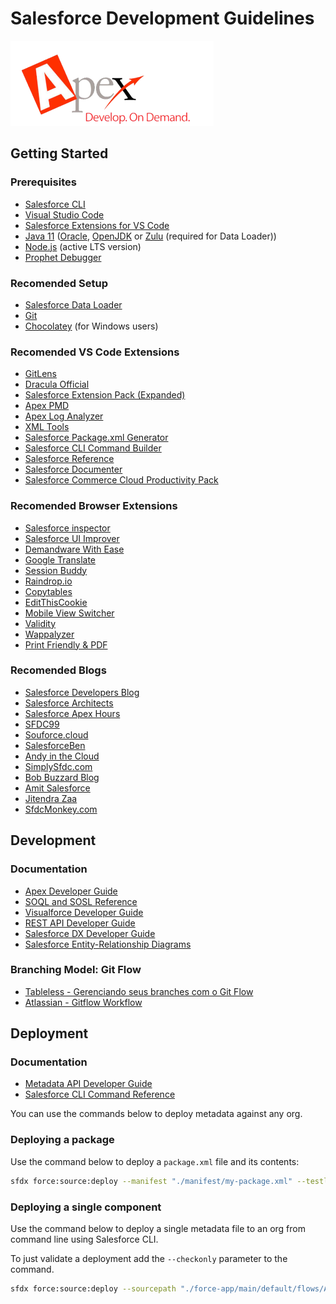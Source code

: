 # Salesforce Development Guidelines

![Apex Logo](./assets/apex_325x136.png)

## Getting Started

### Prerequisites

* [Salesforce CLI](https://developer.salesforce.com/tools/sfdxcli)
* [Visual Studio Code](https://code.visualstudio.com/)
* [Salesforce Extensions for VS Code](https://developer.salesforce.com/tools/extension_vscode)
* [Java 11](https://www.youtube.com/watch?v=gR1PujzQ53Q) ([Oracle](https://www.oracle.com/br/java/technologies/javase/jdk11-archive-downloads.html), [OpenJDK](https://openjdk.org/install/) or [Zulu](https://www.azul.com/downloads/?version=java-11-lts&package=jdk) (required for Data Loader))
* [Node.js](https://nodejs.org/en/download/) (active LTS version)
* [Prophet Debugger](https://marketplace.visualstudio.com/items?itemName=SqrTT.prophet)

### Recomended Setup

* [Salesforce Data Loader](https://login.salesforce.com/lightning/setup/DataLoader/home)
* [Git](https://git-scm.com/downloads)
* [Chocolatey](https://chocolatey.org/install) (for Windows users)

### Recomended VS Code Extensions

* [GitLens](https://marketplace.visualstudio.com/items?itemName=eamodio.gitlens)
* [Dracula Official](https://marketplace.visualstudio.com/items?itemName=dracula-theme.theme-dracula)
* [Salesforce Extension Pack (Expanded)](https://marketplace.visualstudio.com/items?itemName=salesforce.salesforcedx-vscode-expanded)
* [Apex PMD](https://marketplace.visualstudio.com/items?itemName=chuckjonas.apex-pmd)
* [Apex Log Analyzer](https://marketplace.visualstudio.com/items?itemName=financialforce.lana)
* [XML Tools](https://marketplace.visualstudio.com/items?itemName=DotJoshJohnson.xml)
* [Salesforce Package.xml Generator](https://marketplace.visualstudio.com/items?itemName=VignaeshRamA.sfdx-package-xml-generator)
* [Salesforce CLI Command Builder](https://marketplace.visualstudio.com/items?itemName=VignaeshRamA.sfdx-command-builder)
* [Salesforce Reference](https://marketplace.visualstudio.com/items?itemName=Oblongmana.vscode-salesforce-doc-lookup)
* [Salesforce Documenter](https://marketplace.visualstudio.com/items?itemName=HugoOM.sfdx-autoheader)
* [Salesforce Commerce Cloud Productivity Pack](https://marketplace.visualstudio.com/items?itemName=gkkirilov.salesforce-commerce-cloud-productivity-pack)

### Recomended Browser Extensions

* [Salesforce inspector](https://chrome.google.com/webstore/detail/salesforce-inspector/aodjmnfhjibkcdimpodiifdjnnncaafh)
* [Salesforce UI Improver](https://chrome.google.com/webstore/detail/salesforce-ui-improver/cfihjphppakcdhnkbnjboipgblbjapha)
* [Demandware With Ease](https://chrome.google.com/webstore/detail/demandware-with-ease/ffhabonelknmejmdnekedmijlhebpcio)
* [Google Translate](https://chrome.google.com/webstore/detail/google-translate/aapbdbdomjkkjkaonfhkkikfgjllcleb)
* [Session Buddy](https://chrome.google.com/webstore/detail/session-buddy/edacconmaakjimmfgnblocblbcdcpbko)
* [Raindrop.io](https://chrome.google.com/webstore/detail/raindropio/ldgfbffkinooeloadekpmfoklnobpien)
* [Copytables](https://chrome.google.com/webstore/detail/copytables/ekdpkppgmlalfkphpibadldikjimijon)
* [EditThisCookie](https://chrome.google.com/webstore/detail/editthiscookie/fngmhnnpilhplaeedifhccceomclgfbg)
* [Mobile View Switcher](https://chrome.google.com/webstore/detail/mobile-view-switcher/bmhfelbhbkeoldaiphchjibggnoodpcj)
* [Validity](https://chrome.google.com/webstore/detail/validity/bbicmjjbohdfglopkidebfccilipgeif)
* [Wappalyzer](https://chrome.google.com/webstore/detail/wappalyzer-technology-pro/gppongmhjkpfnbhagpmjfkannfbllamg)
* [Print Friendly & PDF](https://chrome.google.com/webstore/detail/print-friendly-pdf/ohlencieiipommannpdfcmfdpjjmeolj)

### Recomended Blogs

* [Salesforce Developers Blog](https://developer.salesforce.com/blogs/)
* [Salesforce Architects](https://developer.salesforce.com/docs/atlas.en-us.api.meta/api/data_model.htm)
* [Salesforce Apex Hours](https://www.youtube.com/channel/UChTdRj6YfwqhR_WEFepkcJw)
* [SFDC99](https://www.sfdc99.com/)
* [Souforce.cloud](https://souforce.cloud/)
* [SalesforceBen](https://salesforceben.com/)
* [Andy in the Cloud](https://andyinthecloud.com/)
* [SimplySfdc.com](https://www.simplysfdc.com/)
* [Bob Buzzard Blog](http://bobbuzzard.blogspot.com/)
* [Amit Salesforce](http://amitsalesforce.blogspot.com/)
* [Jitendra Zaa](https://www.jitendrazaa.com/blog/)
* [SfdcMonkey.com](https://sfdcmonkey.com/)

## Development

### Documentation

* [Apex Developer Guide](https://developer.salesforce.com/docs/atlas.en-us.apexcode.meta/apexcode/)
* [SOQL and SOSL Reference](https://developer.salesforce.com/docs/atlas.en-us.soql_sosl.meta/soql_sosl/)
* [Visualforce Developer Guide](https://developer.salesforce.com/docs/atlas.en-us.pages.meta/pages/)
* [REST API Developer Guide](https://developer.salesforce.com/docs/atlas.en-us.api_rest.meta/api_rest/)
* [Salesforce DX Developer Guide](https://developer.salesforce.com/docs/atlas.en-us.sfdx_dev.meta/sfdx_dev/)
* [Salesforce Entity-Relationship Diagrams](https://developer.salesforce.com/docs/atlas.en-us.api.meta/api/data_model.htm)

### Branching Model: Git Flow

* [Tableless - Gerenciando seus branches com o Git Flow](https://tableless.com.br/git-flow-introducao/)
* [Atlassian - Gitflow Workflow](https://www.atlassian.com/git/tutorials/comparing-workflows/gitflow-workflow)

## Deployment

### Documentation

* [Metadata API Developer Guide](https://developer.salesforce.com/docs/atlas.en-us.api_meta.meta/api_meta/)
* [Salesforce CLI Command Reference](https://developer.salesforce.com/docs/atlas.en-us.sfdx_cli_reference.meta/sfdx_cli_reference/)

You can use the commands below to deploy metadata against any org.

### Deploying a package

Use the command below to deploy a `package.xml` file and its contents:

```bash
sfdx force:source:deploy --manifest "./manifest/my-package.xml" --testlevel=RunSpecifiedTests --runtests=notests --loglevel fatal
```

### Deploying a single component

Use the command below to deploy a single metadata file to an org from command line using Salesforce CLI.

To just validate a deployment add the `--checkonly` parameter to the command.

```bash
sfdx force:source:deploy --sourcepath "./force-app/main/default/flows/A_ProcessBuilder.flow-meta.xml" --testlevel=RunSpecifiedTests     --runtests=notests --loglevel fatal
```
